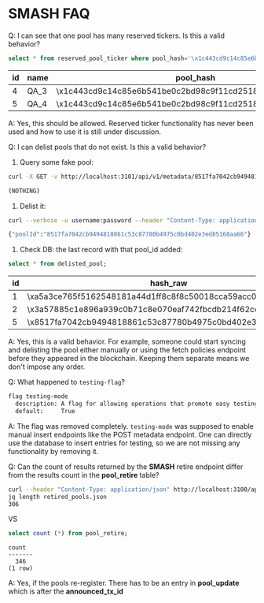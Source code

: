 # SMASH FAQ

Q: I can see that one pool has many reserved tickers. Is this a valid behavior?

```sql
select * from reserved_pool_ticker where pool_hash='\x1c443cd9c14c85e6b541be0c2bd98c9f11cd25185a15636c44c4cd3f';
```

| id | name |                         pool_hash
| -- | ---- | -----------------------------------------------------------
|   4 | QA_3 | \x1c443cd9c14c85e6b541be0c2bd98c9f11cd25185a15636c44c4cd3f
|   5 | QA_4 | \x1c443cd9c14c85e6b541be0c2bd98c9f11cd25185a15636c44c4cd3f


A: Yes, this should be allowed. Reserved ticker functionality has never been used and how to use it is still under discussion.


Q: I can delist pools that do not exist. Is this a valid behavior?


1. Query some fake pool:

```sh
curl -X GET -v http://localhost:3101/api/v1/metadata/8517fa7042cb9494818861c53c87780b4975c0bd402e3ed85168aa66/4b2221a0ac0b0197308323080ba97e3e453f8625393d30f96eebe0fca4cb7335 | jq .

(NOTHING)
```

1. Delist it:

```sh
curl --verbose -u username:password --header "Content-Type: application/json" --request PATCH --data '{"poolId":"8517fa7042cb9494818861c53c87780b4975c0bd402e3ed85168aa66"}' http://localhost:3101/api/v1/delist

{"poolId":"8517fa7042cb9494818861c53c87780b4975c0bd402e3ed85168aa66"}
```

1. Check DB: the last record with that pool_id added:

```sql
select * from delisted_pool;
```

  id |                          hash_raw
 --- | -----------------------------------------------------------
   1 | \xa5a3ce765f5162548181a44d1ff8c8f8c50018cca59acc0b70a85a41
   2 | \x3a57885c1e896a939c0b71c8e070eaf742fbcdb214f62cede8b79b10
   5 | \x8517fa7042cb9494818861c53c87780b4975c0bd402e3ed85168aa66


A: Yes, this is a valid behavior. For example, someone could start syncing and delisting the pool either manually or using the fetch policies endpoint before they appeared in the blockchain. Keeping them separate means we don't impose any order.


Q: What happened to `testing-flag`?

```sh
flag testing-mode
  description: A flag for allowing operations that promote easy testing.
  default:     True
```

A: The flag was removed completely. `testing-mode` was supposed to enable manual insert endpoints like the POST metadata endpoint.
One can directly use the database to insert entries for testing, so we are not missing any functionality by removing it.


Q: Can the count of results returned by the **SMASH** retire endpoint differ from the results count in the **pool_retire** table?

```sh
curl --header "Content-Type: application/json" http://localhost:3100/api/v1/retired | jq . > retired_pools.json
jq length retired_pools.json
306
```

VS

```sql
select count (*) from pool_retire;
```

```text
count
-------
  346
(1 row)
```

A: Yes, if the pools re-register. There has to be an entry in **pool_update** which is after the **announced_tx_id**
